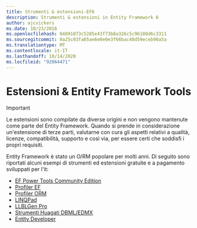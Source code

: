 ```yaml
---
title: Strumenti & estensioni-EF6
description: Strumenti & estensioni in Entity Framework 6
author: ajcvickers
ms.date: 10/23/2016
ms.openlocfilehash: 84891073c5285e43f73b8a326c5c96180d6c3311
ms.sourcegitcommit: 0a25c03fa65ae6e0e0e3f66bac48d59eceb96a5a
ms.translationtype: MT
ms.contentlocale: it-IT
ms.lasthandoff: 10/14/2020
ms.locfileid: "92064471"
---
```

# <a name="entity-framework-tools--extensions"></a>Estensioni & Entity Framework Tools
> [!IMPORTANT]  
> Le estensioni sono compilate da diverse origini e non vengono mantenute come parte del Entity Framework. Quando si prende in considerazione un'estensione di terze parti, valutarne con cura gli aspetti relativi a qualità, licenze, compatibilità, supporto e così via, per essere certi che soddisfi i propri requisiti.

Entity Framework è stato un O/RM popolare per molti anni. Di seguito sono riportati alcuni esempi di strumenti ed estensioni gratuite e a pagamento sviluppati per l'it:    

- [EF Power Tools Community Edition](https://marketplace.visualstudio.com/items?itemName=ErikEJ.EntityFramework6PowerToolsCommunityEdition)
- [Profiler EF](https://efprof.com)  
- [Profiler ORM](https://www.ormprofiler.com)  
- [LINQPad](https://www.linqpad.net)  
- [LLBLGen Pro](https://www.llblgen.com)  
- [Strumenti Huagati DBML/EDMX](https://www.huagati.com/dbmltools)  
- [Entity Developer](https://www.devart.com/entitydeveloper)  
